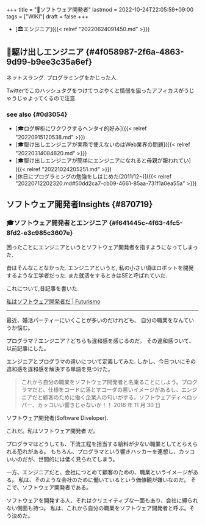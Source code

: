 +++
title = "📝ソフトウェア開発者"
lastmod = 2022-10-24T22:05:59+09:00
tags = ["WIKI"]
draft = false
+++

-   [🏛エンジニア]({{< relref "20220624091450.md" >}})


## 🔖駆け出しエンジニア {#4f058987-2f6a-4863-9d99-b9ee3c35a6ef}

ネットスラング. プログラミングをかじった人.

Twitterでこのハッシュタグをつけてつぶやくと情弱を狙ったアフィカスがうじゃうじゃよってくるので注意.


### see also {#0d3054}

-   [🎓ログ解析にワクワクするヘンタイ的好み]({{< relref "20220915120538.md" >}})
-   [🎓駆け出しエンジニアが実務で使えないのはWeb業界の問題]({{< relref "20220314084820.md" >}})
-   [🎓駆け出しエンジニアが簡単にエンジニアになれると母親が報われてい]({{< relref "20221024205251.md" >}})
-   [休日にプログラミングの勉強をしはじめた(2011/12~)]({{< relref "20220712202320.md#50dd2ca7-cb09-4661-85aa-731f1a0ea55a" >}})


## ソフトウェア開発者Insights {#870719}


### 🎓ソフトウェア開発者とエンジニア {#f641445c-4f63-4fc5-8fd2-e3c985c3607e}

困ったことにエンジニアというとソフトウェア開発者を指すようになってしまった.

昔はそんなことなかった. エンジニアというと, 私の小さい頃はロボットを開発するような工学者だった. また就活をするときはSEと呼ばれていた.

これについて,昔記事を書いた.

[私はソフトウェア開発者だ | Futurismo](https://futurismo.biz/archives/5822/)

---

最近、婚活パーティーにいくことが多いのだけれども、 自分の職業をなんていうか悩む。

プログラマ？エンジニア？どちらも違和感を感じるのだ。 その違和感ついて、以前記事にした。

エンジニアとプログラマの違いについて定義してみた. しかし、今日ついにその違和感を違和感を解決する単語を見つけた。

> これから自分の職業をソフトウェア開発者と名乗ることにしよう。プログラマだと、仕様をコードに落とすコーダの悪いイメージがあるし、エンジニアだと顧客のために働く企業人の匂いがする。ソフトウェアディベロッパー、カッコいい響きじゃないか！！ 2016 年 11 月 30 日

ソフトウェア開発者(Software Diveloper).

これだ。私はソフトウェア開発者 だ。

プログラマはどうしても、下流工程を担当する給料が少ない職業としてとらえられる恐れがある。 もちろん、プログラマという響きハッカーを連想し、カッコいいのだが、世間的には低く見られてしまう。

一方、エンジニアだと、会社につとめて顧客のための、職業というイメージがある。 私は、そのような会社のために働いているという価値観が嫌いなのだ。 そこで、ソフトウェア開発者である。

ソフトウェアを開発する人、それはクリエイティブな一面もあり、会社に縛られない側面も持つ。 私は、これから自分の職業をソフトウェア開発者と呼ぶ。そう決めた。
